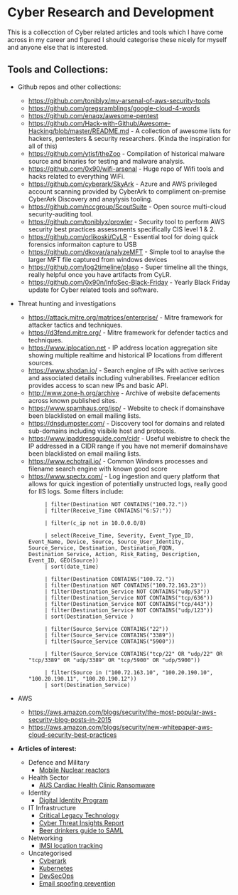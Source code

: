 # Cyber Research and Development 
This is a collecction of Cyber related articles and tools which I have come across in my career and figured I should categorise these nicely for myself and anyone else that is interested.

## Tools and Collections:

+ Github repos and other collections:
  + https://github.com/toniblyx/my-arsenal-of-aws-security-tools
  + https://github.com/gregsramblings/google-cloud-4-words
  + https://github.com/enaqx/awesome-pentest
  + https://github.com/Hack-with-Github/Awesome-Hacking/blob/master/README.md - A collection of awesome lists for hackers, pentesters & security researchers. (Kinda the inspiration for all of this)
  + https://github.com/ytisf/theZoo - Compilation of historical malware source and binaries for testing and malware analysis.
  + https://github.com/0x90/wifi-arsenal - Huge repo of Wifi tools and hacks related to everything WiFi.
  + https://github.com/cyberark/SkyArk - Azure and AWS privileged account scanning provided by CyberArk to compliment on-premise CyberArk Discovery and anaylysis tooling.
  + https://github.com/nccgroup/ScoutSuite - Open source multi-cloud security-auditing tool.
  + https://github.com/toniblyx/prowler - Security tool to perform AWS security best practices assessments specifically CIS level 1 & 2.
  + https://github.com/orlikoski/CyLR - Essential tool for doing quick forensics informaiton capture to USB 
  + https://github.com/dkovar/analyzeMFT - Simple tool to anaylse the larger MFT file captured from windows devices 
  + https://github.com/log2timeline/plaso - Super timeline all the things, really helpful once you have artifacts from CyLR.
  + https://github.com/0x90n/InfoSec-Black-Friday - Yearly Black Friday update for Cyber related tools and software.
+ Threat hunting and investigations
  + https://attack.mitre.org/matrices/enterprise/ - Mitre framework for attacker tactics and techniques.
  + https://d3fend.mitre.org/ - Mitre framework for defender tactics and techniques.
  + https://www.iplocation.net - IP address location aggregation site showing multiple realtime and historical IP locations from different sources.
  + https://www.shodan.io/ - Search engine of IPs with active serivces and associated details including vulnerabilites. Freelancer edition provides access to scan new IPs and basic API.
  + http://www.zone-h.org/archive - Archive of website defacements across known published sites.
  + https://www.spamhaus.org/isp/ - Website to check if domainshave been blacklisted on email mailing lists.
  + https://dnsdumpster.com/ - Discovery tool for domains and related sub-domains including visibile host and protocols.
  + https://www.ipaddressguide.com/cidr - Useful webistre to check the IP addressed in a CIDR range if you have not memeriif domainshave been blacklisted on email mailing lists.
  + https://www.echotrail.io/ - Common Windows processes and filename search engine with known good score
  + https://www.spectx.com/ - Log ingestion and query platform that allows for quick ingestion of potentially unstructed logs, really good for IIS logs. Some filters include: 
    ```
         | filter(Destination NOT CONTAINS("100.72."))
         | filter(Receive_Time CONTAINS("6:57:"))

         | filter(c_ip not in 10.0.0.0/8)

         | select(Receive_Time, Severity, Event_Type_ID, Event_Name, Device, Source, Source_User_Identity, Source_Service, Destination, Destination_FQDN, Destination_Service, Action, Risk_Rating, Description, Event_ID, GEO(Source))
         | sort(date_time)

         | filter(Destination CONTAINS("100.72."))
         | filter(Destination NOT CONTAINS("100.72.163.23"))
         | filter(Destination_Service NOT CONTAINS("udp/53"))
         | filter(Destination_Service NOT CONTAINS("tcp/636"))
         | filter(Destination_Service NOT CONTAINS("tcp/443"))
         | filter(Destination_Service NOT CONTAINS("udp/123"))
         | sort(Destination_Service )

         | filter(Source_Service CONTAINS("22"))
         | filter(Source_Service CONTAINS("3389"))
         | filter(Source_Service CONTAINS("5900"))

         | filter(Source_Service CONTAINS("tcp/22" OR "udp/22" OR "tcp/3389" OR "udp/3389" OR "tcp/5900" OR "udp/5900"))

         | filter(Source in ("100.72.163.10", "100.20.190.10", "100.20.190.11", "100.20.190.12"))
         | sort(Destination_Service)
      ```
+ AWS
    + https://aws.amazon.com/blogs/security/the-most-popular-aws-security-blog-posts-in-2015
    + https://aws.amazon.com/blogs/security/new-whitepaper-aws-cloud-security-best-practices

+ **Articles of interest:**<br/>
  + Defence and Military
    + [Mobile Nuclear reactors](https://www.armytimes.com/news/your-army/2019/03/01/the-army-wants-mobile-nuclear-reactors-for-fobs-but-some-scientists-say-thats-naive/)
  + Health Sector
    + [AUS Cardiac Health Clinic Ransomware](https://www.scmagazine.com/home/security-news/heart-attack-ransomware-encrypts-australian-cardiac-clinics-patient-files/)
  + Identity
    + [Digital Identity Program](https://www.prnewswire.com/news-releases/deloitte-shares-10-questions-every-organization-should-ask-about-their-digital-identity-program-300850652.html)
  + IT Infrastructure 
    + [Critical Legacy Technology](https://www.scmagazine.com/home/security-news/government-it-systems-and-critical-infrastructure-systems-around-the-world-are-at-risk-due-to-legacy-technology-and-its-keepers-pending-retirements/)
    + [Cyber Threat Insights Report](https://www.bdo.global/getmedia/1e2b00b7-bf9c-48bd-9738-3ddc37453867/BDO-Cyber-Threat-Insights_Report_Q4-2018_US_web.pdf.aspx?ext=.pdf)
    + [Beer drinkers guide to SAML](https://duo.com/blog/the-beer-drinkers-guide-to-saml)
  + Networking
    + [IMSI location tracking](https://thehackernews.com/2019/02/location-tracking-imsi-catchers.html)
  + Uncategorised
    + [Cyberark](https://www.cyberark.com/blog/version-10-9-extends-security-to-privileged-business-users/)
    + [Kubernetes](https://azure.microsoft.com/en-us/resources/kubernetes-learning-path/?_lrsc=c97526a0-abd4-4eca-85b3-3fb13c10177e)
    + [DevSecOps](https://blogs.sans.org/appsecstreetfighter/files/2018/10/DevSecOps_Exploring_Phase1-2.pdf)
    + [Email spoofing prevention](https://www.reddit.com/r/sysadmin/comments/aph6ee/lets_talk_about_email_spoofing_and_prevention_alt/)
